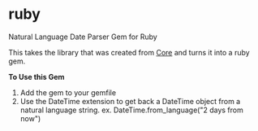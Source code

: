 # ruby
Natural Language Date Parser Gem for Ruby

This takes the library that was created from [Core](https://github.com/momentlib/core) and turns it into a ruby gem.


**To Use this Gem**

1. Add the gem to your gemfile
2. Use the DateTime extension to get back a DateTime object from a natural language string. ex. DateTime.from_language("2 days from now")

